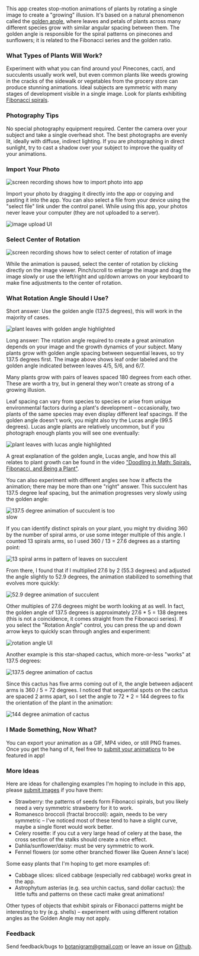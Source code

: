 This app creates stop-motion animations of plants by rotating a single image to create a "growing" illusion.  It's based on a natural phenomenon called the [golden angle](https://en.wikipedia.org/wiki/Golden_angle#Golden_angle_in_nature), where leaves and petals of plants across many different species grow with similar angular spacing between them.  The golden angle is responsible for the spiral patterns on pinecones and sunflowers; it is related to the Fibonacci series and the golden ratio.


###  What Types of Plants Will Work?

Experiment with what you can find around you!  Pinecones, cacti, and succulents usually work well, but even common plants like weeds growing in the cracks of the sidewalk or vegetables from the grocery store can produce stunning animations.  Ideal subjects are symmetric with many stages of development visible in a single image.  Look for plants exhibiting [Fibonacci spirals](https://en.wikipedia.org/wiki/Golden_ratio#Nature).


### Photography Tips

No special photography equipment required.  Center the camera over your subject and take a single overhead shot.  The best photographs are evenly lit, ideally with diffuse, indirect lighting.  If you are photographing in direct sunlight, try to cast a shadow over your subject to improve the quality of your animations.


### Import Your Photo

<img class="lazy uk-box-shadow-large" data-src="https://raw.githubusercontent.com/amandaghassaei/botanigram/main/docs/import_photo.gif" alt="screen recording shows how to import photo into app" style="max-width: 600px;"/>

Import your photo by dragging it directly into the app or copying and pasting it into the app.  You can also select a file from your device using the "select file" link under the control panel.  While using this app, your photos never leave your computer (they are not uploaded to a server).

<img class="lazy" data-src="https://raw.githubusercontent.com/amandaghassaei/botanigram/main/docs/upload_photo.jpg" alt="image upload UI" style="max-width: 400px;"/>


### Select Center of Rotation

<img class="lazy uk-box-shadow-large" data-src="https://raw.githubusercontent.com/amandaghassaei/botanigram/main/docs/select_center.gif" alt="screen recording shows how to select center of rotation of image" style="max-width: 600px;"/>

While the animation is paused, select the center of rotation by clicking directly on the image viewer.  Pinch/scroll to enlarge the image and drag the image slowly or use the left/right and up/down arrows on your keyboard to make fine adjustments to the center of rotation.


### What Rotation Angle Should I Use?

Short answer: Use the golden angle (137.5 degrees), this will work in the majority of cases.

<img class="lazy" data-src="https://raw.githubusercontent.com/amandaghassaei/botanigram/main/docs/golden.jpg" alt="plant leaves with golden angle highlighted" style="max-width: 500px;"/>

Long answer: The rotation angle required to create a great animation depends on your image and the growth dynamics of your subject.  Many plants grow with golden angle spacing between sequential leaves, so try 137.5 degrees first.  The image above shows leaf order labeled and the golden angle indicated between leaves 4/5, 5/6, and 6/7.

Many plants grow with pairs of leaves spaced 180 degrees from each other.  These are worth a try, but in general they won't create as strong of a growing illusion.

Leaf spacing can vary from species to species or arise from unique environmental factors during a plant's development – occasionally, two plants of the same species may even display different leaf spacings.  If the golden angle doesn't work, you might also try the Lucas angle (99.5 degrees).  Lucas angle plants are relatively uncommon, but if you photograph enough plants you will see one eventually:

<img class="lazy" data-src="https://raw.githubusercontent.com/amandaghassaei/botanigram/main/docs/lucas.jpg" alt="plant leaves with lucas angle highlighted" style="max-width: 500px;"/>

A great explanation of the golden angle, Lucas angle, and how this all relates to plant growth can be found in the video ["Doodling in Math: Spirals, Fibonacci, and Being a Plant"](https://www.youtube.com/watch?v=ahXIMUkSXX0).

You can also experiment with different angles see how it affects the animation; there may be more than one "right" answer.  This succulent has 137.5 degree leaf spacing, but the animation progresses very slowly using the golden angle:

<img class="lazy" data-src="https://raw.githubusercontent.com/amandaghassaei/botanigram/main/docs/137.5_deg_slow.gif" alt="137.5 degree animation of succulent is too slow" style="max-width: 300px;"/>

If you can identify distinct spirals on your plant, you might try dividing 360 by the number of spiral arms, or use some integer multiple of this angle.  I counted 13 spirals arms, so I used 360 / 13 = 27.6 degrees as a starting point:

<img class="lazy" data-src="https://raw.githubusercontent.com/amandaghassaei/botanigram/main/docs/spirals.jpg" alt="13 spiral arms in pattern of leaves on succulent" style="max-width: 400px;"/>

From there, I found that if I multiplied 27.6 by 2 (55.3 degrees) and adjusted the angle slightly to 52.9 degrees, the animation stabilized to something that evolves more quickly:

<img class="lazy" data-src="https://raw.githubusercontent.com/amandaghassaei/botanigram/main/docs/52.9_deg.gif" alt="52.9 degree animation of succulent" style="max-width: 300px;"/>

Other multiples of 27.6 degrees might be worth looking at as well.  In fact, the golden angle of 137.5 degrees is approximately 27.6 * 5 = 138 degrees (this is not a coincidence, it comes straight from the Fibonacci series).  If you select the "Rotation Angle" control, you can press the up and down arrow keys to quickly scan through angles and experiment:

<img class="lazy" data-src="https://raw.githubusercontent.com/amandaghassaei/botanigram/main/docs/rotation_angle.jpg" alt="rotation angle UI" style="max-width: 350px;"/>

Another example is this star-shaped cactus, which more-or-less "works" at 137.5 degrees:

<img class="lazy" data-src="https://raw.githubusercontent.com/amandaghassaei/botanigram/main/docs/137.5_deg.gif" alt="137.5 degree animation of cactus" style="max-width: 300px;"/>

Since this cactus has five arms coming out of it, the angle between adjacent arms is 360 / 5 = 72 degrees.  I noticed that sequential spots on the cactus are spaced 2 arms apart, so I set the angle to 72 * 2 = 144 degrees to fix the orientation of the plant in the animation:

<img class="lazy" data-src="https://raw.githubusercontent.com/amandaghassaei/botanigram/main/docs/144_deg.gif" alt="144 degree animation of cactus" style="max-width: 300px;"/>


### I Made Something, Now What?

You can export your animation as a GIF, MP4 video, or still PNG frames.  Once you get the hang of it, feel free to [submit your animations](#modal-gallery) to be featured in app!


### More Ideas

Here are ideas for challenging examples I'm hoping to include in this app, please [submit images](#modal-gallery) if you have them:

- Strawberry: the patterns of seeds form Fibonacci spirals, but you likely need a very symmetric strawberry for it to work.
- Romanesco broccoli (fractal broccoli): again, needs to be very symmetric – I've noticed most of these tend to have a slight curve, maybe a single floret would work better.
- Celery rosette: if you cut a very large head of celery at the base, the cross section of the stalks should create a nice effect.
- Dahlia/sunflower/daisy: must be very symmetric to work.
- Fennel flowers (or some other branched flower like Queen Anne's lace)

Some easy plants that I'm hoping to get more examples of:

- Cabbage slices: sliced cabbage (especially red cabbage) works great in the app.
- Astrophytum asterias (e.g. sea urchin cactus, sand dollar cactus): the little tufts and patterns on these cacti make great animations!

Other types of objects that exhibit spirals or Fibonacci patterns might be interesting to try (e.g. shells) – experiment with using different rotation angles as the Golden Angle may not apply.


### Feedback

Send feedback/bugs to [botanigram@gmail.com](mailto:botanigram@gmail.com?subject=Feedback) or leave an issue on [Github](https://github.com/amandaghassaei/botanigram).